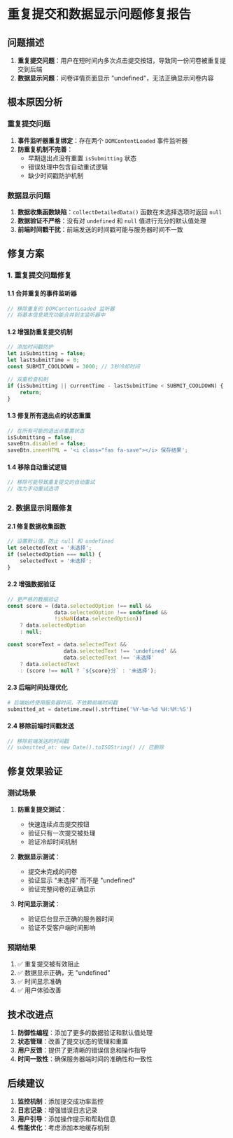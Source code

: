# 重复提交和数据显示问题修复报告

## 问题描述
1. **重复提交问题**：用户在短时间内多次点击提交按钮，导致同一份问卷被重复提交到后端
2. **数据显示问题**：问卷详情页面显示 "undefined"，无法正确显示问卷内容

## 根本原因分析

### 重复提交问题
1. **事件监听器重复绑定**：存在两个 `DOMContentLoaded` 事件监听器
2. **防重复机制不完善**：
   - 早期退出点没有重置 `isSubmitting` 状态
   - 错误处理中包含自动重试逻辑
   - 缺少时间戳防护机制

### 数据显示问题
1. **数据收集函数缺陷**：`collectDetailedData()` 函数在未选择选项时返回 `null`
2. **数据验证不严格**：没有对 `undefined` 和 `null` 值进行充分的默认值处理
3. **前端时间戳干扰**：前端发送的时间戳可能与服务器时间不一致

## 修复方案

### 1. 重复提交问题修复

#### 1.1 合并重复的事件监听器
```javascript
// 移除重复的 DOMContentLoaded 监听器
// 将基本信息填充功能合并到主监听器中
```

#### 1.2 增强防重复提交机制
```javascript
// 添加时间戳防护
let isSubmitting = false;
let lastSubmitTime = 0;
const SUBMIT_COOLDOWN = 3000; // 3秒冷却时间

// 双重检查机制
if (isSubmitting || currentTime - lastSubmitTime < SUBMIT_COOLDOWN) {
    return;
}
```

#### 1.3 修复所有退出点的状态重置
```javascript
// 在所有可能的退出点重置状态
isSubmitting = false;
saveBtn.disabled = false;
saveBtn.innerHTML = '<i class="fas fa-save"></i> 保存结果';
```

#### 1.4 移除自动重试逻辑
```javascript
// 移除可能导致重复提交的自动重试
// 改为手动重试选项
```

### 2. 数据显示问题修复

#### 2.1 修复数据收集函数
```javascript
// 设置默认值，防止 null 和 undefined
let selectedText = '未选择';
if (selectedOption === null) {
    selectedText = '未选择';
}
```

#### 2.2 增强数据验证
```javascript
// 更严格的数据验证
const score = (data.selectedOption !== null && 
               data.selectedOption !== undefined && 
               !isNaN(data.selectedOption)) 
    ? data.selectedOption 
    : null;

const scoreText = data.selectedText && 
                  data.selectedText !== 'undefined' && 
                  data.selectedText !== '未选择'
    ? data.selectedText 
    : (score !== null ? `${score}分` : '未选择');
```

#### 2.3 后端时间处理优化
```python
# 后端始终使用服务器时间，不依赖前端时间戳
submitted_at = datetime.now().strftime('%Y-%m-%d %H:%M:%S')
```

#### 2.4 移除前端时间戳发送
```javascript
// 移除前端发送的时间戳
// submitted_at: new Date().toISOString() // 已删除
```

## 修复效果验证

### 测试场景
1. **防重复提交测试**：
   - 快速连续点击提交按钮
   - 验证只有一次提交被处理
   - 验证冷却时间机制

2. **数据显示测试**：
   - 提交未完成的问卷
   - 验证显示 "未选择" 而不是 "undefined"
   - 验证完整问卷的正确显示

3. **时间显示测试**：
   - 验证后台显示正确的服务器时间
   - 验证不受客户端时间影响

### 预期结果
1. ✅ 重复提交被有效阻止
2. ✅ 数据显示正确，无 "undefined"
3. ✅ 时间显示准确
4. ✅ 用户体验改善

## 技术改进点

1. **防御性编程**：添加了更多的数据验证和默认值处理
2. **状态管理**：改善了提交状态的管理和重置
3. **用户反馈**：提供了更清晰的错误信息和操作指导
4. **时间一致性**：确保服务器端时间的准确性和一致性

## 后续建议

1. **监控机制**：添加提交成功率监控
2. **日志记录**：增强错误日志记录
3. **用户引导**：添加操作提示和帮助信息
4. **性能优化**：考虑添加本地缓存机制